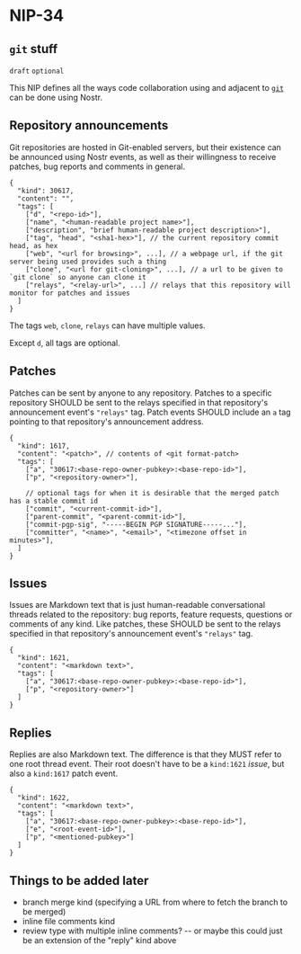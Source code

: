 NIP-34
======

`git` stuff
-----------

`draft` `optional`

This NIP defines all the ways code collaboration using and adjacent to [`git`](https://git-scm.com/) can be done using Nostr.

## Repository announcements

Git repositories are hosted in Git-enabled servers, but their existence can be announced using Nostr events, as well as their willingness to receive patches, bug reports and comments in general.

```jsonc
{
  "kind": 30617,
  "content": "",
  "tags": [
    ["d", "<repo-id>"],
    ["name", "<human-readable project name>"],
    ["description", "brief human-readable project description>"],
    ["tag", "head", "<sha1-hex>"], // the current repository commit head, as hex
    ["web", "<url for browsing>", ...], // a webpage url, if the git server being used provides such a thing
    ["clone", "<url for git-cloning>", ...], // a url to be given to `git clone` so anyone can clone it
    ["relays", "<relay-url>", ...] // relays that this repository will monitor for patches and issues
  ]
}
```

The tags `web`, `clone`, `relays` can have multiple values.

Except `d`, all tags are optional.

## Patches

Patches can be sent by anyone to any repository. Patches to a specific repository SHOULD be sent to the relays specified in that repository's announcement event's `"relays"` tag. Patch events SHOULD include an `a` tag pointing to that repository's announcement address.

```jsonc
{
  "kind": 1617,
  "content": "<patch>", // contents of <git format-patch>
  "tags": [
    ["a", "30617:<base-repo-owner-pubkey>:<base-repo-id>"],
    ["p", "<repository-owner>"],

    // optional tags for when it is desirable that the merged patch has a stable commit id
    ["commit", "<current-commit-id>"],
    ["parent-commit", "<parent-commit-id>"],
    ["commit-pgp-sig", "-----BEGIN PGP SIGNATURE-----..."],
    ["committer", "<name>", "<email>", "<timezone offset in minutes>"],
  ]
}
```

## Issues

Issues are Markdown text that is just human-readable conversational threads related to the repository: bug reports, feature requests, questions or comments of any kind. Like patches, these SHOULD be sent to the relays specified in that repository's announcement event's `"relays"` tag.

```jsonc
{
  "kind": 1621,
  "content": "<markdown text>",
  "tags": [
    ["a", "30617:<base-repo-owner-pubkey>:<base-repo-id>"],
    ["p", "<repository-owner>"]
  ]
}
```

## Replies

Replies are also Markdown text. The difference is that they MUST refer to one root thread event. Their root doesn't have to be a `kind:1621` _issue_, but also a `kind:1617` patch event.

```jsonc
{
  "kind": 1622,
  "content": "<markdown text>",
  "tags": [
    ["a", "30617:<base-repo-owner-pubkey>:<base-repo-id>"],
    ["e", "<root-event-id>"],
    ["p", "<mentioned-pubkey>"]
  ]
}
```

## Things to be added later

- branch merge kind (specifying a URL from where to fetch the branch to be merged)
- inline file comments kind
- review type with multiple inline comments? -- or maybe this could just be an extension of the "reply" kind above
